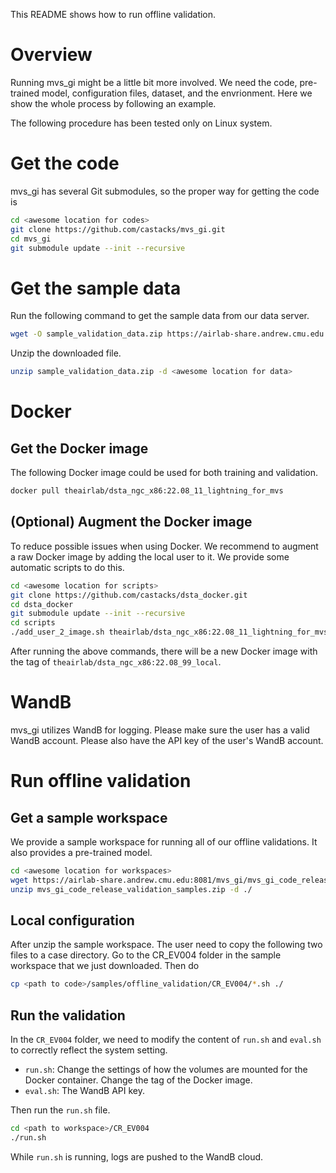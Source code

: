 This README shows how to run offline validation.

# Overview

Running mvs_gi might be a little bit more involved. We need the code, pre-trained model, 
configuration files, dataset, and the envrionment. Here we show the whole process by following 
an example.

The following procedure has been tested only on Linux system. 

# Get the code

mvs_gi has several Git submodules, so the proper way for getting the code is

```bash
cd <awesome location for codes>
git clone https://github.com/castacks/mvs_gi.git
cd mvs_gi
git submodule update --init --recursive
```

# Get the sample data

Run the following command to get the sample data from our data server.

```bash
wget -O sample_validation_data.zip https://airlab-share.andrew.cmu.edu:8081/mvs_gi/code_release_202310_data.zip 
```

Unzip the downloaded file.

```bash
unzip sample_validation_data.zip -d <awesome location for data>
```

# Docker

## Get the Docker image

The following Docker image could be used for both training and validation.

```bash
docker pull theairlab/dsta_ngc_x86:22.08_11_lightning_for_mvs
```

## (Optional) Augment the Docker image

To reduce possible issues when using Docker. We recommend to augment a raw Docker image by 
adding the local user to it. We provide some automatic scripts to do this.

```bash
cd <awesome location for scripts>
git clone https://github.com/castacks/dsta_docker.git
cd dsta_docker
git submodule update --init --recursive
cd scripts
./add_user_2_image.sh theairlab/dsta_ngc_x86:22.08_11_lightning_for_mvs theairlab/dsta_ngc_x86:22.08_99_local
```

After running the above commands, there will be a new Docker image with the tag of 
`theairlab/dsta_ngc_x86:22.08_99_local`.

# WandB

mvs_gi utilizes WandB for logging. Please make sure the user has a valid WandB account. Please also have the API key of the user's WandB account.

# Run offline validation

## Get a sample workspace

We provide a sample workspace for running all of our offline validations. It also provides a 
pre-trained model.

```bash
cd <awesome location for workspaces>
wget https://airlab-share.andrew.cmu.edu:8081/mvs_gi/mvs_gi_code_release_validation_samples.zip
unzip mvs_gi_code_release_validation_samples.zip -d ./
```

## Local configuration

After unzip the sample workspace. The user need to copy the following two files to a case 
directory. Go to the CR_EV004 folder in the sample workspace that we just downloaded. Then do

```bash
cp <path to code>/samples/offline_validation/CR_EV004/*.sh ./
```

## Run the validation

In the `CR_EV004` folder, we need to modify the content of `run.sh` and `eval.sh` to correctly 
reflect the system setting. 
- `run.sh`: Change the settings of how the volumes are mounted for the Docker container. Change the tag of the Docker image.
- `eval.sh`: The WandB API key.

 Then run the `run.sh` file.

```bash
cd <path to workspace>/CR_EV004
./run.sh
```

While `run.sh` is running, logs are pushed to the WandB cloud. 